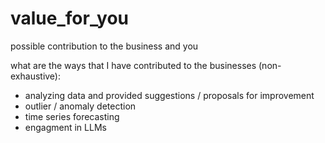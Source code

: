 # value_for_you
possible contribution to the business and you

what are the ways that I have contributed to the businesses (non-exhaustive):
- analyzing data and provided suggestions / proposals for improvement
- outlier / anomaly detection
- time series forecasting
- engagment in LLMs
